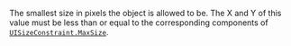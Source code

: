 The smallest size in pixels the object is allowed to be. The X and Y of
this value must be less than or equal to the corresponding components of
[`UISizeConstraint.MaxSize`](https://create.roblox.com/docs/reference/engine/classes/UISizeConstraint#MaxSize).